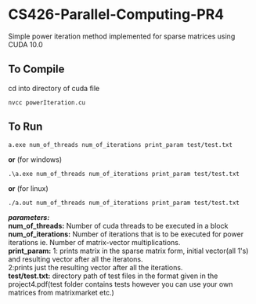 # CS426-Parallel-Computing-PR4
Simple power iteration method implemented for sparse matrices using CUDA 10.0

## To Compile  
cd into directory of cuda file  
```
nvcc powerIteration.cu
```

## To Run  
```
a.exe num_of_threads num_of_iterations print_param test/test.txt
```

**or**
(for windows)  
```
.\a.exe num_of_threads num_of_iterations print_param test/test.txt
```

**or**
(for linux)  
```
./a.out num_of_threads num_of_iterations print_param test/test.txt
```

***parameters:***   
**num_of_threads:** Number of cuda threads to be executed in a block  
**num_of_iterations:** Number of iterations that is to be executed for power iterations ie. Number of matrix-vector multiplications.    
**print_param:** 1: prints matrix in the sparse matrix form, initial vector(all 1's) and resulting vector after all the iteratons.    
2:prints just the resulting vector after all the iterations.  
**test/test.txt:** directory path of test files in the format given in the project4.pdf(test folder contains tests however you can use your own matrices from matrixmarket etc.)  
